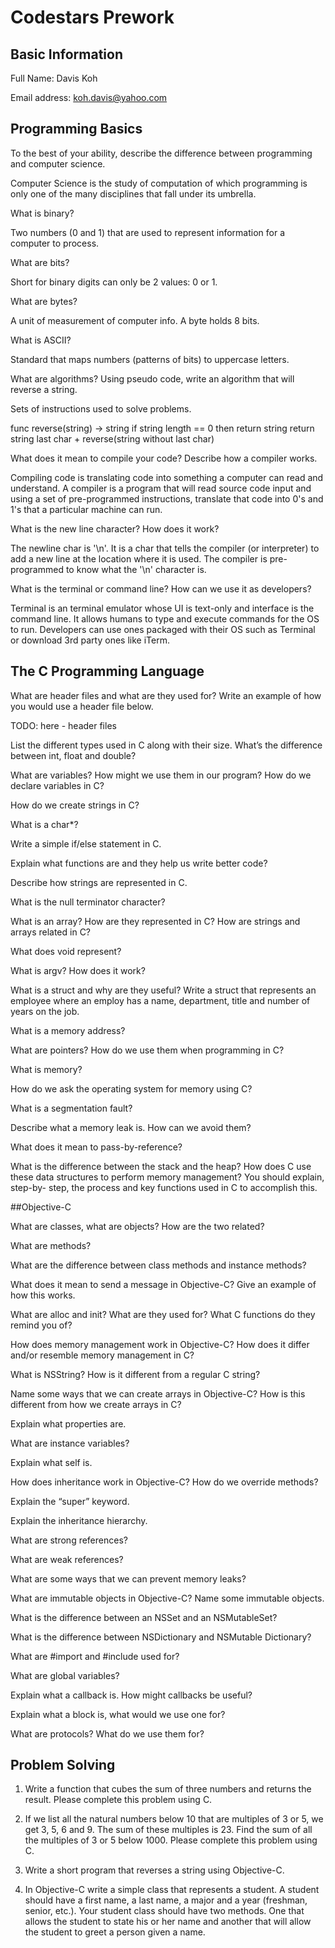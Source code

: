 # Codestars Prework

## Basic Information

Full Name: Davis Koh

Email address: koh.davis@yahoo.com

## Programming Basics

To the best of your ability, describe the difference between programming and computer science.

Computer Science is the study of computation of which programming is only one of the many disciplines that fall under its umbrella.

What is binary?

Two numbers (0 and 1) that are used to represent information for a computer to process. 

What are bits?

Short for binary digits can only be 2 values: 0 or 1. 

What are bytes?

A unit of measurement of computer info. A byte holds 8 bits. 

What is ASCII?

Standard that maps numbers (patterns of bits) to uppercase letters. 

What are algorithms? Using pseudo code, write an algorithm that will reverse a string.

Sets of instructions used to solve problems.

func reverse(string) -> string
    if string length == 0 then return string
    return string last char + reverse(string without last char)

What does it mean to compile your code? Describe how a compiler works.

Compiling code is translating code into something a computer can read and understand. A compiler is a program that will read source code input and using a set of pre-programmed instructions, translate that code into 0's and 1's that a particular machine can run.

What is the new line character? How does it work?

The newline char is '\n'. It is a char that tells the compiler (or interpreter) to add a new line at the location where it is used. The compiler is pre-programmed to know what the '\n' character is.

What is the terminal or command line? How can we use it as developers?

Terminal is an terminal emulator whose UI is text-only and interface is the command line. It allows humans to type and execute commands for the OS to run. Developers can use ones packaged with their OS such as Terminal or download 3rd party ones like iTerm.

## The C Programming Language

What are header files and what are they used for? Write an example of how you would use a header file below.

TODO: here - header files

List the different types used in C along with their size. What’s the difference between int, float and double?

What are variables? How might we use them in our program? How do we declare variables in C?

How do we create strings in C?

What is a char*?

Write a simple if/else statement in C.

Explain what functions are and they help us write better code?

Describe how strings are represented in C.

What is the null terminator character?

What is an array? How are they represented in C? How are strings and arrays related in C?

What does void represent?

What is argv? How does it work?

What is a struct and why are they useful? Write a struct that represents an employee where an employ has a name, department, title and number of years on the job.

What is a memory address?

What are pointers? How do we use them when programming in C?

What is memory?

How do we ask the operating system for memory using C?

What is a segmentation fault?

Describe what a memory leak is. How can we avoid them?

What does it mean to pass-by-reference?

What is the difference between the stack and the heap? How does C use these data structures to perform memory management? You should explain, step-by- step, the process and key functions used in C to accomplish this.

##Objective-C

What are classes, what are objects? How are the two related?

What are methods?

What are the difference between class methods and instance methods?

What does it mean to send a message in Objective-C? Give an example of how this works.

What are alloc and init? What are they used for? What C functions do they remind you of?

How does memory management work in Objective-C? How does it differ and/or resemble memory management in C?

What is NSString? How is it different from a regular C string?

Name some ways that we can create arrays in Objective-C? How is this different from how we create arrays in C?

Explain what properties are.

What are instance variables?

Explain what self is.

How does inheritance work in Objective-C? How do we override methods?

Explain the “super” keyword.

Explain the inheritance hierarchy.

What are strong references?

What are weak references?

What are some ways that we can prevent memory leaks?

What are immutable objects in Objective-C? Name some immutable objects.

What is the difference between an NSSet and an NSMutableSet?

What is the difference between NSDictionary and NSMutable Dictionary?

What are #import and #include used for?

What are global variables?

Explain what a callback is. How might callbacks be useful?

Explain what a block is, what would we use one for?

What are protocols? What do we use them for?

## Problem Solving

1) Write a function that cubes the sum of three numbers and returns the result. Please complete this problem using C.

2) If we list all the natural numbers below 10 that are multiples of 3 or 5, we get 3, 5, 6 and 9. The sum of these multiples is 23. Find the sum of all the multiples of 3 or 5 below 1000. Please complete this problem using C.

3) Write a short program that reverses a string using Objective-C.

4) In Objective-C write a simple class that represents a student. A student should have a first name, a last name, a major and a year (freshman, senior, etc.). Your student class should have two methods. One that allows the student to state his or her name and another that will allow the student to greet a person given a name.

